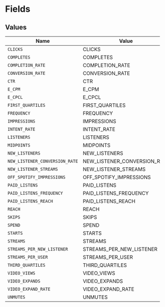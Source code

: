 # Fields


## Values

| Name                           | Value                          |
| ------------------------------ | ------------------------------ |
| `CLICKS`                       | CLICKS                         |
| `COMPLETES`                    | COMPLETES                      |
| `COMPLETION_RATE`              | COMPLETION_RATE                |
| `CONVERSION_RATE`              | CONVERSION_RATE                |
| `CTR`                          | CTR                            |
| `E_CPM`                        | E_CPM                          |
| `E_CPCL`                       | E_CPCL                         |
| `FIRST_QUARTILES`              | FIRST_QUARTILES                |
| `FREQUENCY`                    | FREQUENCY                      |
| `IMPRESSIONS`                  | IMPRESSIONS                    |
| `INTENT_RATE`                  | INTENT_RATE                    |
| `LISTENERS`                    | LISTENERS                      |
| `MIDPOINTS`                    | MIDPOINTS                      |
| `NEW_LISTENERS`                | NEW_LISTENERS                  |
| `NEW_LISTENER_CONVERSION_RATE` | NEW_LISTENER_CONVERSION_RATE   |
| `NEW_LISTENER_STREAMS`         | NEW_LISTENER_STREAMS           |
| `OFF_SPOTIFY_IMPRESSIONS`      | OFF_SPOTIFY_IMPRESSIONS        |
| `PAID_LISTENS`                 | PAID_LISTENS                   |
| `PAID_LISTENS_FREQUENCY`       | PAID_LISTENS_FREQUENCY         |
| `PAID_LISTENS_REACH`           | PAID_LISTENS_REACH             |
| `REACH`                        | REACH                          |
| `SKIPS`                        | SKIPS                          |
| `SPEND`                        | SPEND                          |
| `STARTS`                       | STARTS                         |
| `STREAMS`                      | STREAMS                        |
| `STREAMS_PER_NEW_LISTENER`     | STREAMS_PER_NEW_LISTENER       |
| `STREAMS_PER_USER`             | STREAMS_PER_USER               |
| `THIRD_QUARTILES`              | THIRD_QUARTILES                |
| `VIDEO_VIEWS`                  | VIDEO_VIEWS                    |
| `VIDEO_EXPANDS`                | VIDEO_EXPANDS                  |
| `VIDEO_EXPAND_RATE`            | VIDEO_EXPAND_RATE              |
| `UNMUTES`                      | UNMUTES                        |